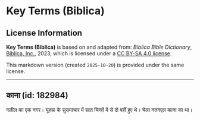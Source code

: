 # Key Terms (Biblica)

## License Information

**Key Terms (Biblica)** is based on and adapted from: _Biblica Bible Dictionary_, [Biblica, Inc.](https://www.biblica.com/), 2023, which is licensed under a [CC BY-SA 4.0 license](https://creativecommons.org/licenses/by-sa/4.0/legalcode.en).

This markdown version (created `2025-10-20`) is provided under the same license.



--------------------------------

## काना (id: 182984)

गलील का एक नगर। यूहन्ना के सुसमाचार में सात चिन्हों में से दो वहीं हुए थे। चेला नतनएल काना का था।


